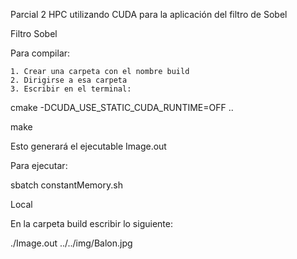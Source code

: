 Parcial 2 HPC utilizando CUDA para la aplicación del filtro de Sobel

Filtro Sobel

Para compilar:

    1. Crear una carpeta con el nombre build
    2. Dirigirse a esa carpeta
    3. Escribir en el terminal:

cmake -DCUDA_USE_STATIC_CUDA_RUNTIME=OFF ..

make

Esto generará el ejecutable Image.out

Para ejecutar:

sbatch  constantMemory.sh

Local

En la carpeta build escribir lo siguiente:

./Image.out ../../img/Balon.jpg
